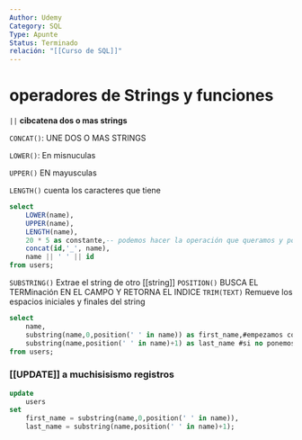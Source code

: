 ```yaml
---
Author: Udemy
Category: SQL
Type: Apunte
Status: Terminado
relación: "[[Curso de SQL]]"
---
```

# operadores de Strings y funciones

`||` **cibcatena dos o mas strings**

`CONCAT()`: UNE DOS O MAS STRINGS

`LOWER()`: En misnuculas

`UPPER()` EN mayusculas

`LENGTH()` cuenta los caracteres que tiene

```SQL
select
	LOWER(name),
	UPPER(name),
	LENGTH(name),
	20 * 5 as constante,-- podemos hacer la operación que queramos y poner el nombre que queramos
	concat(id,'_', name),
	name || ' ' || id
from users;
```


`SUBSTRING()` Extrae el string de otro [[string]]
`POSITION()` BUSCA EL TERMinación EN EL CAMPO Y RETORNA EL INDICE
`TRIM(TEXT)` Remueve los espacios iniciales y finales del string
```SQL
select
	name,
	substring(name,0,position(' ' in name)) as first_name,#empezamos con 0
	substring(name,position(' ' in name)+1) as last_name #si no ponemos nada es hasta donde tope hueso-- Tambien el +1 es para que no cuente el espacio
from users;
```


### [[UPDATE]] a muchisisismo registros
```sql
update
	users
set
	first_name = substring(name,0,position(' ' in name)),
	last_name = substring(name,position(' ' in name)+1);
```
